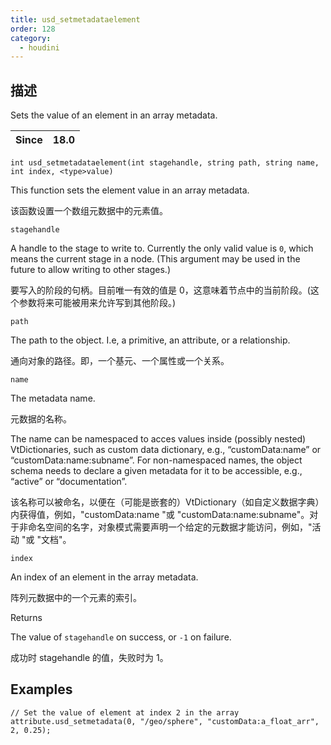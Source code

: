 ```yaml
---
title: usd_setmetadataelement
order: 128
category:
  - houdini
---
```

    
## 描述

Sets the value of an element in an array metadata.

| Since | 18.0 |
| ----- | ---- |

`int usd_setmetadataelement(int stagehandle, string path, string name, int index, <type>value)`

This function sets the element value in an array metadata.

该函数设置一个数组元数据中的元素值。

`stagehandle`

A handle to the stage to write to. Currently the only valid value is `0`,
which means the current stage in a node. (This argument may be used in the
future to allow writing to other stages.)

要写入的阶段的句柄。目前唯一有效的值是 0，这意味着节点中的当前阶段。(这个参数将来可能被用来允许写到其他阶段。)

`path`

The path to the object. I.e, a primitive, an attribute, or a relationship.

通向对象的路径。即，一个基元、一个属性或一个关系。

`name`

The metadata name.

元数据的名称。

The name can be namespaced to acces values inside (possibly nested)
VtDictionaries, such as custom data dictionary, e.g., “customData:name” or
“customData:name:subname”. For non-namespaced names, the object schema needs
to declare a given metadata for it to be accessible, e.g., “active” or
“documentation”.

该名称可以被命名，以便在（可能是嵌套的）VtDictionary（如自定义数据字典）内获得值，例如，"customData:name "或
"customData:name:subname"。对于非命名空间的名字，对象模式需要声明一个给定的元数据才能访问，例如，"活动 "或 "文档"。

`index`

An index of an element in the array metadata.

阵列元数据中的一个元素的索引。

Returns

The value of `stagehandle` on success, or `-1` on failure.

成功时 stagehandle 的值，失败时为 1。

## Examples

    // Set the value of element at index 2 in the array attribute.usd_setmetadata(0, "/geo/sphere", "customData:a_float_arr", 2, 0.25);
